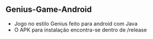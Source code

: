 ## Genius-Game-Android
 * Jogo no estilo Genius feito para android com Java
 * O APK para instalação encontra-se dentro de /release
